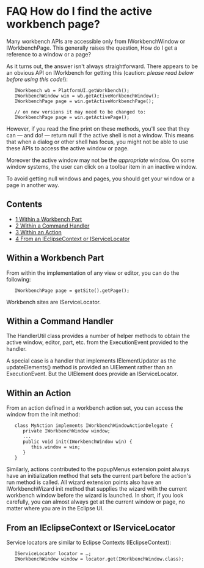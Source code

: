 

FAQ How do I find the active workbench page?
============================================

Many workbench APIs are accessible only from IWorkbenchWindow or IWorkbenchPage. This generally raises the question, How do I get a reference to a window or a page?

As it turns out, the answer isn't always straightforward. There appears to be an obvious API on IWorkbench for getting this (caution: _please read below before using this code!_):

 

       IWorkbench wb = PlatformUI.getWorkbench();
       IWorkbenchWindow win = wb.getActiveWorkbenchWindow();
       IWorkbenchPage page = win.getActiveWorkbenchPage();
     
       // on new versions it may need to be changed to:
       IWorkbenchPage page = win.getActivePage();

However, if you read the fine print on these methods, you'll see that they can — and do! — return null if the active shell is not a window. This means that when a dialog or other shell has focus, you might not be able to use these APIs to access the active window or page.

Moreover the active window may not be the _appropriate_ window. On some window systems, the user can click on a toolbar item in an inactive window.

To avoid getting null windows and pages, you should get your window or a page in another way.

Contents
--------

*   [1 Within a Workbench Part](#Within-a-Workbench-Part)
*   [2 Within a Command Handler](#Within-a-Command-Handler)
*   [3 Within an Action](#Within-an-Action)
*   [4 From an IEclipseContext or IServiceLocator](#From-an-IEclipseContext-or-IServiceLocator)

Within a Workbench Part
-----------------------

From within the implementation of any view or editor, you can do the following:

 

       IWorkbenchPage page = getSite().getPage();

Workbench sites are IServiceLocator.

Within a Command Handler
------------------------

The HandlerUtil class provides a number of helper methods to obtain the active window, editor, part, etc. from the ExecutionEvent provided to the handler.

A special case is a handler that implements IElementUpdater as the updateElements() method is provided an UIElement rather than an ExecutionEvent. But the UIElement does provide an IServiceLocator.

Within an Action
----------------

From an action defined in a workbench action set, you can access the window from the init method:

 

       class MyAction implements IWorkbenchWindowActionDelegate {
          private IWorkbenchWindow window;
          ...
          public void init(IWorkbenchWindow win) {
             this.window = win;
          }
       }

Similarly, actions contributed to the popupMenus extension point always have an initialization method that sets the current part before the action's run method is called. All wizard extension points also have an IWorkbenchWizard init method that supplies the wizard with the current workbench window before the wizard is launched. In short, if you look carefully, you can almost always get at the current window or page, no matter where you are in the Eclipse UI.

From an IEclipseContext or IServiceLocator
------------------------------------------

Service locators are similar to Eclipse Contexts (IEclipseContext):

 

       IServiceLocator locator = …;
       IWorkbenchWindow window = locator.get(IWorkbenchWindow.class);

